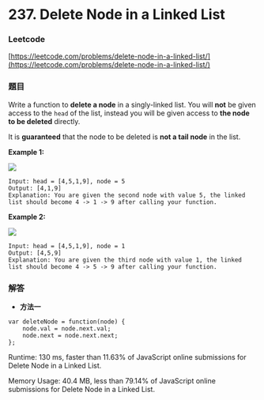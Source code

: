 # 237. Delete Node in a Linked List

### Leetcode

[https://leetcode.com/problems/delete-node-in-a-linked-list/](https://leetcode.com/problems/delete-node-in-a-linked-list/)

### 題目

Write a function to **delete a node** in a singly-linked list. You will **not** be given access to the `head` of the list, instead you will be given access to **the node to be deleted** directly.

It is **guaranteed** that the node to be deleted is **not a tail node** in the list.

&#x20;

**Example 1:**

![](https://assets.leetcode.com/uploads/2020/09/01/node1.jpg)

```
Input: head = [4,5,1,9], node = 5
Output: [4,1,9]
Explanation: You are given the second node with value 5, the linked list should become 4 -> 1 -> 9 after calling your function.
```

**Example 2:**

![](https://assets.leetcode.com/uploads/2020/09/01/node2.jpg)

```
Input: head = [4,5,1,9], node = 1
Output: [4,5,9]
Explanation: You are given the third node with value 1, the linked list should become 4 -> 5 -> 9 after calling your function.
```

### 解答 <a href="#ti-jie" id="ti-jie"></a>

* **方法一**

```
var deleteNode = function(node) {
    node.val = node.next.val;
    node.next = node.next.next;
};
```

Runtime: 130 ms, faster than 11.63% of JavaScript online submissions for Delete Node in a Linked List.

Memory Usage: 40.4 MB, less than 79.14% of JavaScript online submissions for Delete Node in a Linked List.
